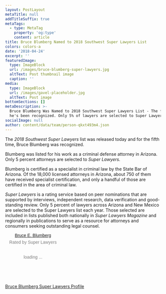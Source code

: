 ```yaml
---
layout: PostLayout
metaTitle: null
addTitleSuffix: true
metaTags:
  - type: MetaTag
    property: 'og:type'
    content: article
title: Bruce Blumberg Named to 2018 Southwest Super Lawyers List
colors: colors-a
date: '2018-04-24'
excerpt: ''
featuredImage:
  type: ImageBlock
  url: /images/bruce-blumberg-super-lawyers.jpg
  altText: Post thumbnail image
  caption: ''
media:
  type: ImageBlock
  url: /images/gavel-placeholder.jpg
  altText: Post image
bottomSections: []
metaDescription: >-
  Bruce Blumberg Was Named to 2018 Southwest Super Lawyers List - The fifth time
  he's been recognized. Only 5% of lawyers are selected to Super Lawyers.
socialImage: null
author: content/data/team/person-qkxt493m4.json
---
```

The *2018 Southwest Super Lawyers* list was released today and for the fifth time, Bruce Blumberg was recognized.

Blumberg was listed for his work as a criminal defense attorney in Arizona. Only 5 percent attorneys are selected to *Super Lawyers.*

Blumberg is certified as a specialist in criminal law by the State Bar of Arizona. Of the 18,000 licensed attorneys in Arizona, about 750 of them have received specialist certification, and only a handful of those are certified in the area of criminal law.

*Super Lawyers* is a rating service based on peer nominations that are supported by interviews, independent research, data verification and good-standing review. Only 5 percent of lawyers across Arizona and New Mexico are selected to the Super Lawyers list each year. Those selected are included in lists published both nationally in *Super Lawyers Magazine* and regionally in publications to serve as a resource for attorneys and consumers seeking outstanding legal counsel.

<!-- begin super lawyers badge -->

<div data-slbadge="v2-slbadge-anniversary-5"  style="width:180px;height:150px;border-radius:12px;font-family:arial, sans-serif;color:gray;text-align:center"><script async type="text/javascript" src="https://www.superlawyers.com/static/sl-badge/v2/load.min.js"></script><a class="slbadge_profileurl" title="View the profile of Arizona Criminal Defense Attorney Bruce E. Blumberg" href="https://profiles.superlawyers.com/arizona/phoenix/lawyer/bruce-e-blumberg/037f2dc2-a0a9-465d-bbc2-4d5a80c90f4d.html?npcmp=slb:badge:sl_badge:037f2dc2-a0a9-465d-bbc2-4d5a80c90f4d:miles&utm_source=037f2dc2-a0a9-465d-bbc2-4d5a80c90f4d&utm_campaign=v2-slbadge-anniversary-5&utm_content=profile">Bruce E. Blumberg</a><div style="margin-top:6px">Rated by Super Lawyers<br/><br/><br/>loading ...</div></div>
<!-- end super lawyers badge -->





[Bruce Blumberg Super Lawyers Profile](https://profiles.superlawyers.com/arizona/phoenix/lawyer/bruce-e-blumberg/037f2dc2-a0a9-465d-bbc2-4d5a80c90f4d.html)

